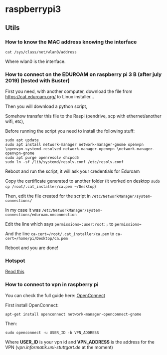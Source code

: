 # raspberrypi3

## Utils

### How to know the MAC address knowing the interface

```cat /sys/class/net/wlan0/address```

Where wlan0 is the interface.


### How to connect on the EDUROAM on raspberry pi 3 B (after july 2019) (tested with Buster)

First you need, with another computer, download the file from https://cat.eduroam.org/ to Linux installer...

Then you will download a python script,

Somehow transfer this file to the Raspi (pendrive, scp with ethernet/another wifi, etc),

Before running the script you need to install the following stuff:

```
sudo apt update
sudo apt install network-manager network-manager-gnome openvpn \openvpn-systemd-resolved network-manager-openvpn \network-manager-openvpn-gnome
sudo apt purge openresolv dhcpcd5
sudo ln -sf /lib/systemd/resolv.conf /etc/resolv.conf
```

Reboot and run the script, it will ask your credentials for Eduroam

Copy the certificate generated to another folder (it worked on desktop `sudo cp /root/.cat_installer/ca.pem ~/Desktop`)

Then, edit the file created for the script in  `/etc/NetworkManager/system-connections/`

In my case it was `/etc/NetworkManager/system-connections/eduroam.nmconnection`

Edit the line which says `permissions=:user:root:;` to `permissions=`

And the line `ca-cert=/root/.cat_installer/ca.pem` to `ca-cert=/home/pi/Desktop/ca.pem`

Reboot and you are done!

### Hotspot

[Read this](https://github.com/mtfrigo/raspberrypi3/tree/master/Hotspot)

### How to connect to vpn in raspberry pi

You can check the full guide here: [OpenConnect](https://cs.uwaterloo.ca/twiki/view/CF/OpenConnect)

First install OpenConnect:

`apt-get install openconnect network-manager-openconnect-gnome`


Then:


`sudo openconnect -u USER_ID -b VPN_ADDRESS`

Where **USER_ID** is your vpn id and
**VPN_ADDRESS** is the address for the VPN (*vpn.informatik.uni-stuttgart.de* at the moment)